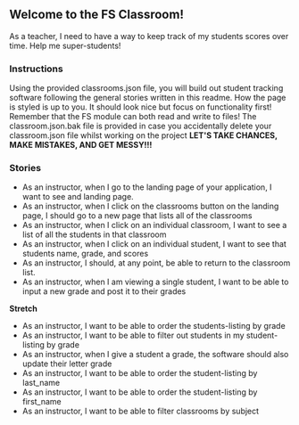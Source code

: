 ## Welcome to the FS Classroom\!

As a teacher, I need to have a way to keep track of my students scores over time. Help me super-students!

### Instructions
Using the provided classrooms.json file, you will build out student tracking software following the general stories written in this readme. How the page is styled is up to you. It should look nice but focus on functionality first! Remember that the FS module can both read and write to files! The classroom.json.bak file is provided in case you accidentally delete your classroom.json file whilst working on the project **LET'S TAKE CHANCES, MAKE MISTAKES, AND GET MESSY!!!**

### Stories
* As an instructor, when I go to the landing page of your application, I want to see and landing page.
* As an instructor, when I click on the classrooms button on the landing page, I should go to a new page that lists all of the classrooms
* As an instructor, when I click on an individual classroom, I want to see a list of all the students in that classroom
* As an instructor, when I click on an individual student, I want to see that students name, grade, and scores
* As an instructor, I should, at any point, be able to return to the classroom list.
* As an instructor, when I am viewing a single student, I want to be able to input a new grade and post it to their grades

**Stretch**

* As an instructor, I want to be able to order the students-listing by grade
* As an instructor, I want to be able to filter out students in my student-listing by grade
* As an instructor, when I give a student a grade, the software should also update their letter grade
* As an instructor, I want to be able to order the student-listing by last_name
* As an instructor, I want to be able to order the student-listing by first_name
* As an instructor, I want to be able to filter classrooms by subject
